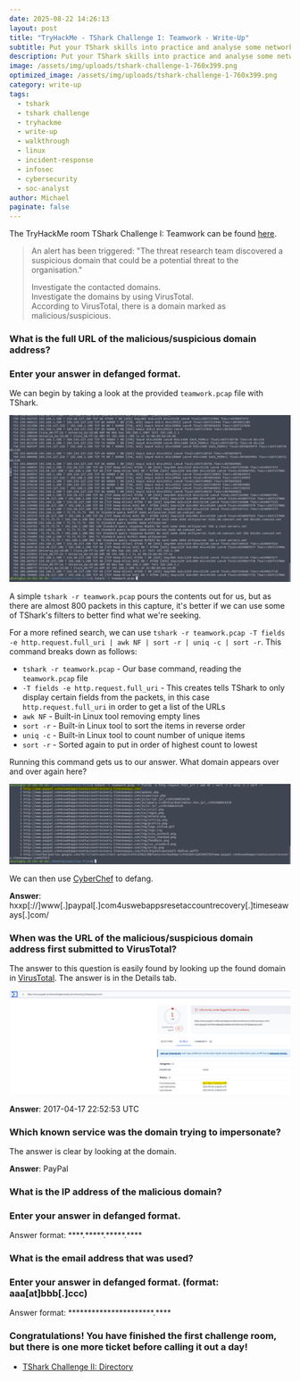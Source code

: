 ```yaml
---
date: 2025-08-22 14:26:13
layout: post
title: "TryHackMe - TShark Challenge I: Teamwork - Write-Up"
subtitle: Put your TShark skills into practice and analyse some network traffic.
description: Put your TShark skills into practice and analyse some network traffic.
image: /assets/img/uploads/tshark-challenge-1-760x399.png
optimized_image: /assets/img/uploads/tshark-challenge-1-760x399.png
category: write-up
tags:
  - tshark
  - tshark challenge
  - tryhackme
  - write-up
  - walkthrough
  - linux
  - incident-response
  - infosec
  - cybersecurity
  - soc-analyst
author: Michael
paginate: false
---
```

The TryHackMe room TShark Challenge I: Teamwork can be found [here](https://tryhackme.com/room/tsharkchallengesone).

> An alert has been triggered: "The threat research team discovered a suspicious domain that could be a potential threat to the organisation."
>
> Investigate the contacted domains.\
> Investigate the domains by using VirusTotal.\
> According to VirusTotal, there is a domain marked as malicious/suspicious.

### What is the full URL of the malicious/suspicious domain address?

### Enter your answer in defanged format.

We can begin by taking a look at the provided `teamwork.pcap` file with TShark.

![](/assets/img/uploads/tshark-r-teamwork.pcap.png)

A simple `tshark -r teamwork.pcap` pours the contents out for us, but as there are almost 800 packets in this capture, it's better if we can use some of TShark's filters to better find what we're seeking.

For a more refined search, we can use `tshark -r teamwork.pcap -T fields -e http.request.full_uri | awk NF | sort -r | uniq -c | sort -r`.  This command breaks down as follows:

* `tshark -r teamwork.pcap` - Our base command, reading the `teamwork.pcap` file
* `-T fields -e http.request.full_uri` - This creates tells TShark to only display certain fields from the packets, in this case `http.request.full_uri` in order to get a list of the URLs
* `awk NF` - Built-in Linux tool removing empty lines
* `sort -r` - Built-in Linux tool to sort the items in reverse order
* `uniq -c` - Built-in Linux tool to count number of unique items
* `sort -r` - Sorted again to put in order of highest count to lowest

Running this command gets us to our answer.  What domain appears over and over again here?

![](/assets/img/uploads/tshark-http.request.full_uri.png)

We can then use [CyberChef](https://gchq.github.io/CyberChef/#recipe=Defang_URL(true,true,true,'Valid%20domains%20and%20full%20URLs')&input=aHR0cDovL3d3dy5wYXlwYWwuY29tNHVzd2ViYXBwc3Jlc2V0YWNjb3VudHJlY292ZXJ5LnRpbWVzZWF3YXlzLmNvbS8) to defang.

**Answer**: hxxp\[://]www\[.]paypal\[.]com4uswebappsresetaccountrecovery\[.]timeseaways\[.]com/

### When was the URL of the malicious/suspicious domain address first submitted to VirusTotal?

The answer to this question is easily found by looking up the found domain in [VirusTotal](https://www.virustotal.com/gui/url/16db0aadc2423a67cd3a01af39655146b0f15d20dc2fd0e14b325026d8d1717e/details).  The answer is in the Details tab.

![](/assets/img/uploads/tshark-1-virustotal.png)

**Answer**: 2017-04-17 22:52:53 UTC

### Which known service was the domain trying to impersonate?

The answer is clear by looking at the domain.

**Answer**: PayPal

### What is the IP address of the malicious domain?

### Enter your answer in defanged format.

Answer format: \*\*\*\*.\*\*\*\*\*.\*\*\*\*\*.\*\*\*\*

### What is the email address that was used?

### Enter your answer in defanged format. (**format:** aaa\[at]bbb\[.]ccc)

Answer format: \*\*\*\*\*\*\*\*\*\*\*\*\*\*\*\*\*\*\*\*\*\*.\*\*\*\*

### Congratulations! You have finished the first challenge room, but there is one more ticket before calling it out a day!

* [TShark Challenge II: Directory](https://lyonscode.github.io/tryhackme-challenge-ii-directory-write-up/)